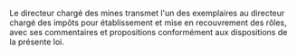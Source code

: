 Le directeur chargé des mines transmet l'un des
exemplaires au directeur chargé des impôts pour établissement et mise en
recouvrement des rôles, avec ses commentaires et propositions
conformément aux dispositions de la présente loi.